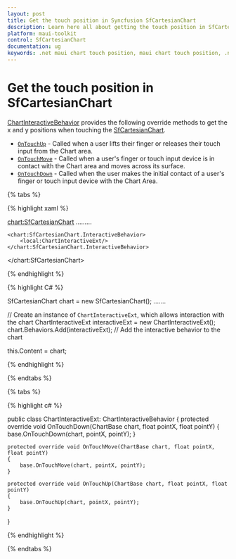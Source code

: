 ```yaml
---
layout: post
title: Get the touch position in Syncfusion SfCartesianChart
description: Learn here all about getting the touch position in SfCartesianChart in Syncfusion® .NET MAUI Chart (SfCartesianChart) control.
platform: maui-toolkit
control: SfCartesianChart
documentation: ug
keywords: .net maui chart touch position, maui chart touch position, .net maui chart touch event, sfcartesianchart touch interaction in .net maui, .net maui chart touch gesture, .net maui chart touch behavior.
---
```


# Get the touch position in SfCartesianChart

[ChartInteractiveBehavior](https://help.syncfusion.com/cr/maui-toolkit/Syncfusion.Maui.Toolkit.Charts.ChartInteractiveBehavior.html) provides the following override methods to get the x and y positions when touching the [SfCartesianChart](https://help.syncfusion.com/cr/maui-toolkit/Syncfusion.Maui.Toolkit.Charts.SfCartesianChart.html).

* [`OnTouchUp`](https://help.syncfusion.com/cr/maui-toolkit/Syncfusion.Maui.Toolkit.Charts.ChartBehavior.html#Syncfusion_Maui_Toolkit_Charts_ChartBehavior_OnTouchUp_Syncfusion_Maui_Toolkit_Charts_ChartBase_System_Single_System_Single_) - Called when a user lifts their finger or releases their touch input from the Chart area. 
* [`OnTouchMove`](https://help.syncfusion.com/cr/maui-toolkit/Syncfusion.Maui.Toolkit.Charts.ChartBehavior.html#Syncfusion_Maui_Toolkit_Charts_ChartBehavior_OnTouchMove_Syncfusion_Maui_Toolkit_Charts_ChartBase_System_Single_System_Single_) - Called when a user's finger or touch input device is in contact with the Chart area and moves across its surface.
* [`OnTouchDown`](https://help.syncfusion.com/cr/maui-toolkit/Syncfusion.Maui.Toolkit.Charts.ChartBehavior.html#Syncfusion_Maui_Toolkit_Charts_ChartBehavior_OnTouchDown_Syncfusion_Maui_Toolkit_Charts_ChartBase_System_Single_System_Single_) -  Called when the user makes the initial contact of a user's finger or touch input device with the Chart Area.

{% tabs %}

{% highlight xaml %}

<chart:SfCartesianChart>
    .........

    <chart:SfCartesianChart.InteractiveBehavior>
        <local:ChartInteractiveExt/>
    </chart:SfCartesianChart.InteractiveBehavior>

</chart:SfCartesianChart>

{% endhighlight %}

{% highlight C# %}

SfCartesianChart chart = new SfCartesianChart();
.......
    
// Create an instance of `ChartInteractiveExt`, which allows interaction with the chart
ChartInteractiveExt interactiveExt = new ChartInteractiveExt();
chart.Behaviors.Add(interactiveExt); // Add the interactive behavior to the chart

this.Content = chart;

{% endhighlight %}

{% endtabs %}

{% tabs %}

{% highlight c# %}

public class ChartInteractiveExt: ChartInteractiveBehavior
{
    protected override void OnTouchDown(ChartBase chart, float pointX, float pointY)
    {
        base.OnTouchDown(chart, pointX, pointY);
    }

    protected override void OnTouchMove(ChartBase chart, float pointX, float pointY)
    {
        base.OnTouchMove(chart, pointX, pointY);
    }

    protected override void OnTouchUp(ChartBase chart, float pointX, float pointY)
    {
        base.OnTouchUp(chart, pointX, pointY);
    }
}

{% endhighlight  %}

{% endtabs %}
